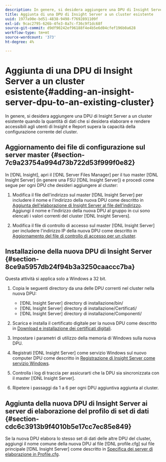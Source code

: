 ```yaml
---
description: In genere, si desidera aggiungere una DPU di Insight Server a un cluster esistente quando la quantità di dati che si desidera elaborare e rendere accessibili agli utenti di Insight e Report supera la capacità della configurazione corrente del cluster.
title: Aggiunta di una DPU di Insight Server a un cluster esistente
uuid: 1977a90e-bd51-4838-9498-f7692891109f
exl-id: 9cac2795-626b-4fe3-8a7c-f36c9f1dc68f
source-git-commit: d9df90242ef96188f4e4b5e6d04cfef196b0a628
workflow-type: tm+mt
source-wordcount: '373'
ht-degree: 4%

---
```


# Aggiunta di una DPU di Insight Server a un cluster esistente{#adding-an-insight-server-dpu-to-an-existing-cluster}

In genere, si desidera aggiungere una DPU di Insight Server a un cluster esistente quando la quantità di dati che si desidera elaborare e rendere accessibili agli utenti di Insight e Report supera la capacità della configurazione corrente del cluster.

## Aggiornamento dei file di configurazione sul server master {#section-7c9a23754a994d73b722d53f999f0e82}

In [!DNL Insight], apri il [!DNL Server Files Manager] per il tuo master [!DNL Insight Server] (in genere una FSU [!DNL Insight Server]) e procedi come segue per ogni DPU che desideri aggiungere al cluster:

1. Modifica il file dell&#39;indirizzo sul master [!DNL Insight Server] per includere il nome e l&#39;indirizzo della nuova DPU come descritto in [Aggiunta dell&#39;elaborazione di Insight Server al file dell&#39;indirizzo](../../../../../home/c-inst-svr/c-install-ins-svr/c-ins-svr-clstrs/c-inst-ins-svr-clstr/c-inst-proc-clstr/c-config-mstr-ins-svr-clstr.md#section-2fe5298180164e8dbaa59ea6b6ff682d). Aggiungi il nome e l’indirizzo della nuova DPU al gruppo in cui sono elencati i valori correnti del cluster [!DNL Insight Servers].

1. Modifica il file di controllo di accesso sul master [!DNL Insight Server] per includere l&#39;indirizzo IP della nuova DPU come descritto in [Aggiornamento del file di controllo di accesso per un cluster](../../../../../home/c-inst-svr/c-install-ins-svr/c-ins-svr-clstrs/c-inst-ins-svr-clstr/c-inst-proc-clstr/c-config-mstr-ins-svr-clstr.md#section-fce1367d92a445168c35e9ca506e7d6b).

## Installazione della nuova DPU di Insight Server {#section-8ce9a5957db24f94b3a3250caaccc7ba}

Questa attività si applica solo a Windows a 32 bit.

1. Copia le seguenti directory da una delle DPU correnti nel cluster nella nuova DPU:

   * [!DNL Insight Server] directory di installazione/bin/
   * [!DNL Insight Server] directory di installazione/Certificati/
   * [!DNL Insight Server] directory di installazione/Componenti/

1. Scarica e installa il certificato digitale per la nuova DPU come descritto in [Download e installazione dei certificati digitali](../../../../../home/c-inst-svr/c-install-ins-svr/t-install-proc-inst-svr-dpu/c-dnld-dgtl-cert/c-dnld-dgtl-cert.md#concept-4f79c240492f4e52b6375b4b3bbefa17).
1. Impostare i parametri di utilizzo della memoria di Windows sulla nuova DPU.
1. Registrati [!DNL Insight Server] come servizio Windows sul nuovo computer DPU come descritto in [Registrazione di Insight Server come servizio Windows](../../../../../home/c-inst-svr/c-install-ins-svr/t-install-proc-inst-svr-dpu/c-reg-wdws-svc.md#concept-f2c7aa891d544a2595aa01d0d796a540).

1. Controlla i log di traccia per assicurarti che la DPU sia sincronizzata con il master [!DNL Insight Server].
1. Ripetere i passaggi da 1 a 6 per ogni DPU aggiuntiva aggiunta al cluster.

## Aggiunta della nuova DPU di Insight Server ai server di elaborazione del profilo di set di dati {#section-cdc6c3913b9f4010b5e17cc7ec85e849}

Se la nuova DPU elabora lo stesso set di dati delle altre DPU del cluster, aggiungi il nome comune della nuova DPU al file [!DNL profile.cfg] sul file principale [!DNL Insight Server] come descritto in [Specifica dei server di elaborazione in Profile.cfg](../../../../../home/c-inst-svr/c-install-ins-svr/c-ins-svr-clstrs/c-inst-ins-svr-clstr/c-inst-proc-clstr/c-config-prof-run-clstr.md#section-99664e072c21462f91fbafb6d893fcf9).
